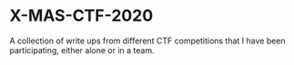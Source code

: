 # X-MAS-CTF-2020
A collection of write ups from different CTF competitions that I have been participating, either alone or in a team.

